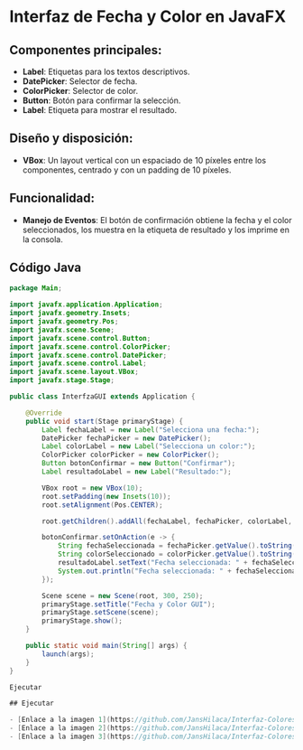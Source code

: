 # Interfaz de Fecha y Color en JavaFX

## Componentes principales:

- **Label**: Etiquetas para los textos descriptivos.
- **DatePicker**: Selector de fecha.
- **ColorPicker**: Selector de color.
- **Button**: Botón para confirmar la selección.
- **Label**: Etiqueta para mostrar el resultado.

## Diseño y disposición:

- **VBox**: Un layout vertical con un espaciado de 10 píxeles entre los componentes, centrado y con un padding de 10 píxeles.

## Funcionalidad:

- **Manejo de Eventos**: El botón de confirmación obtiene la fecha y el color seleccionados, los muestra en la etiqueta de resultado y los imprime en la consola.

## Código Java

```java
package Main;

import javafx.application.Application;
import javafx.geometry.Insets;
import javafx.geometry.Pos;
import javafx.scene.Scene;
import javafx.scene.control.Button;
import javafx.scene.control.ColorPicker;
import javafx.scene.control.DatePicker;
import javafx.scene.control.Label;
import javafx.scene.layout.VBox;
import javafx.stage.Stage;

public class InterfzaGUI extends Application {

    @Override
    public void start(Stage primaryStage) {
        Label fechaLabel = new Label("Selecciona una fecha:");
        DatePicker fechaPicker = new DatePicker();
        Label colorLabel = new Label("Selecciona un color:");
        ColorPicker colorPicker = new ColorPicker();
        Button botonConfirmar = new Button("Confirmar");
        Label resultadoLabel = new Label("Resultado:");

        VBox root = new VBox(10);
        root.setPadding(new Insets(10));
        root.setAlignment(Pos.CENTER);

        root.getChildren().addAll(fechaLabel, fechaPicker, colorLabel, colorPicker, botonConfirmar, resultadoLabel);

        botonConfirmar.setOnAction(e -> {
            String fechaSeleccionada = fechaPicker.getValue().toString();
            String colorSeleccionado = colorPicker.getValue().toString();
            resultadoLabel.setText("Fecha seleccionada: " + fechaSeleccionada + "\nColor seleccionado: " + colorSeleccionado);
            System.out.println("Fecha seleccionada: " + fechaSeleccionada + ", Color seleccionado: " + colorSeleccionado);
        });

        Scene scene = new Scene(root, 300, 250);
        primaryStage.setTitle("Fecha y Color GUI");
        primaryStage.setScene(scene);
        primaryStage.show();
    }

    public static void main(String[] args) {
        launch(args); 
    }
}

Ejecutar

## Ejecutar

- [Enlace a la imagen 1](https://github.com/JansHilaca/Interfaz-Colores/assets/168945853/9ba37a10-43e7-4894-9dd5-ab478fdb508d)
- [Enlace a la imagen 2](https://github.com/JansHilaca/Interfaz-Colores/assets/168945853/3c8f2dcd-9855-4f04-8e37-9285c8a561af)
- [Enlace a la imagen 3](https://github.com/JansHilaca/Interfaz-Colores/assets/168945853/858699f5-9bb8-4165-9829-f26179e397a0)



